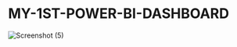 # MY-1ST-POWER-BI-DASHBOARD
![Screenshot (5)](https://github.com/kanakpriyatiwari/MY-1ST-POWER-BI-DASHBOARD/assets/121003732/56ab0157-376c-4972-b175-041be09f2dc0)
